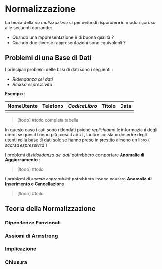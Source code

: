 # Normalizzazione

La teoria della *normalizzazione* ci permette di rispondere in modo rigoroso alle seguenti domande:
+ Quando una rappresentazione è di buona qualità ?
+ Quando due diverse rappresentazioni sono equivalenti ?
## Problemi di una Base di Dati

I principali problemi delle basi di dati sono i seguenti : 
+ *Ridondanza dei dati* 
+ *Scarsa espressività*

**Esempio** : 

| NomeUtente | Telefono | *CodiceLibro* | Titolo | Data |
| ---- | ---- | ---- | ---- | ---- |
|  |  |  |  |  |

>[!todo]
>#todo
>completa tabella

In questo caso i dati sono ridondati poichè *replichiamo* le informazioni degli utenti se questi hanno più prestiti attivi , inoltre possiamo inserire degli utenti nella base di dati solo se hanno preso in prestito almeno un libro ( *scarsa espressività* )

I problemi di *ridondanza dei dati* potrebbero comportare **Anomalie di Aggiornamento** :

>[!todo]
>#todo

I problemi di *scarsa espressività* potrebbero invece causare **Anomalie di Inserimento e Cancellazione**

>[!todo]
>#todo

## Teoria della Normalizzazione

### Dipendenze Funzionali

### Assiomi di Armstrong
### Implicazione
### Chiusura